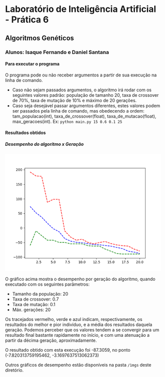 # Laboratório de Inteligência Artificial - Prática 6
## Algoritmos Genéticos
### Alunos: Isaque Fernando e Daniel Santana

#### Para executar o programa
O programa pode ou não receber argumentos a partir de sua execução na linha de comando.
- Caso não sejam passados argumentos, o algoritmo irá rodar com os seguintes valores padrão: população de tamanho 20, taxa de crossover de 70%, taxa de mutação de 10% e máximo de 20 gerações.
- Caso seja desejável passar argumentos diferentes, estes valores podem ser passados pela linha de comando, mas obedecendo a ordem: tam_populacao(int), taxa_de_crossover(float), taxa_de_mutacao(float), max_geracoes(int). Ex: `python main.py 15 0.6 0.1 25`

#### Resultados obtidos
##### Desempenho do algoritmo x Geração
![desempenho_ag](imgs/ev_ag_5.png)

O gráfico acima mostra o desempenho por geração do algoritmo, quando executado com os seguintes parâmetros:

- Tamanho da população: 20
- Taxa de crossover: 0.7
- Taxa de mutação: 0.1
- Máx. gerações: 20

Os tracejados vermelho, verde e azul indicam, respectivamente, os resultados do melhor e pior indivíduo, e a média dos resultados daquela geração.
Podemos perceber que os valores tendem a se convergir para um resultado final bastante rapidamente no início, e com uma atenuação a partir da décima geração, aproximadamente.

O resultado obtido com esta execução foi -87.3059, no ponto (-7.820313759195462, -3.1697637513062373)

Outros gráficos de desempenho estão disponíveis na pasta `/ìmgs` deste diretório.
